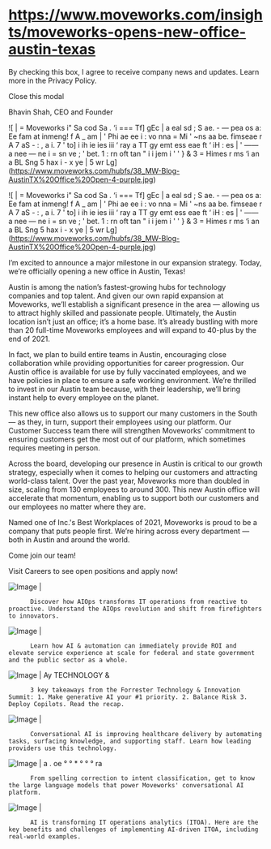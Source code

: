 # https://www.moveworks.com/insights/moveworks-opens-new-office-austin-texas

By checking this box, I agree to receive company news and updates. Learn more in the Privacy Policy.







  Close this modal
  



Bhavin Shah, CEO and Founder


![ | = Moveworks i" Sa cod Sa . ‘i === Tf] gEc | a eal sd ; S ae. - — pea os a: Ee fam at inmeng! f A _ am | ' Phi ae ee i : vo nna = Mi ' ~ns aa be. fimseae r A 7 aS - : , a i. 7 ' to] i ih ie ies iii ‘ ray a TT gy emt ess eae ft ‘ iH : es | ' —— a nee — ne i = sn ve ; ' bet. 1 : rn oft tan " i i jem i ' ' } & 3 = Himes r ms ‘i an a BL Sng 5 hax i - x ye | 5 wr Lg](https://www.moveworks.com/hubfs/38_MW-Blog-AustinTX%20Office%20Open-4-purple.jpg)

![ | = Moveworks i" Sa cod Sa . ‘i === Tf] gEc | a eal sd ; S ae. - — pea os a: Ee fam at inmeng! f A _ am | ' Phi ae ee i : vo nna = Mi ' ~ns aa be. fimseae r A 7 aS - : , a i. 7 ' to] i ih ie ies iii ‘ ray a TT gy emt ess eae ft ‘ iH : es | ' —— a nee — ne i = sn ve ; ' bet. 1 : rn oft tan " i i jem i ' ' } & 3 = Himes r ms ‘i an a BL Sng 5 hax i - x ye | 5 wr Lg](https://www.moveworks.com/hubfs/38_MW-Blog-AustinTX%20Office%20Open-4-purple.jpg)

I’m excited to announce a major milestone in our expansion strategy. Today, we’re officially opening a new office in Austin, Texas!

Austin is among the nation’s fastest-growing hubs for technology companies and top talent. And given our own rapid expansion at Moveworks, we’ll establish a significant presence in the area — allowing us to attract highly skilled and passionate people. Ultimately, the Austin location isn’t just an office; it’s a home base. It’s already bustling with more than 20 full-time Moveworks employees and will expand to 40-plus by the end of 2021. 

In fact, we plan to build entire teams in Austin, encouraging close collaboration while providing opportunities for career progression. Our Austin office is available for use by fully vaccinated employees, and we have policies in place to ensure a safe working environment. We’re thrilled to invest in our Austin team because, with their leadership, we’ll bring instant help to every employee on the planet.

This new office also allows us to support our many customers in the South — as they, in turn, support their employees using our platform. Our Customer Success team there will strengthen Moveworks’ commitment to ensuring customers get the most out of our platform, which sometimes requires meeting in person. 

Across the board, developing our presence in Austin is critical to our growth strategy, especially when it comes to helping our customers and attracting world-class talent. Over the past year, Moveworks more than doubled in size, scaling from 130 employees to around 300. This new Austin office will accelerate that momentum, enabling us to support both our customers and our employees no matter where they are. 

Named one of Inc.'s Best Workplaces of 2021, Moveworks is proud to be a company that puts people first. We’re hiring across every department — both in Austin and around the world. 

Come join our team!

Visit Careers to see open positions and apply now!

![Image | ](https://www.moveworks.com/hs-fs/hubfs/AIOps-featured-image.png)


          Discover how AIOps transforms IT operations from reactive to proactive. Understand the AIOps revolution and shift from firefighters to innovators.
        

![Image | ](https://www.moveworks.com/hs-fs/hubfs/Public-Sector-Convo-AI.png)


          Learn how AI & automation can immediately provide ROI and elevate service experience at scale for federal and state government and the public sector as a whole.
        

![Image | Ay TECHNOLOGY &](https://www.moveworks.com/hs-fs/hubfs/Forrester%20T%26I%20%281%29.png)


          3 key takeaways from the Forrester Technology & Innovation Summit: 1. Make generative AI your #1 priority. 2. Balance Risk 3. Deploy Copilots. Read the recap.
        

![Image | ](https://www.moveworks.com/hs-fs/hubfs/healthcare-test.png)


          Conversational AI is improving healthcare delivery by automating tasks, surfacing knowledge, and supporting staff. Learn how leading providers use this technology.
        

![Image | a . oe ° ° * ° ° ° ra](https://www.moveworks.com/hs-fs/hubfs/Moveworks_LLM_Feature.png)


          From spelling correction to intent classification, get to know the large language models that power Moveworks' conversational AI platform.
        

![Image | ](https://www.moveworks.com/hs-fs/hubfs/ITOA_feature.png)


          AI is transforming IT operations analytics (ITOA). Here are the key benefits and challenges of implementing AI-driven ITOA, including real-world examples.
        

